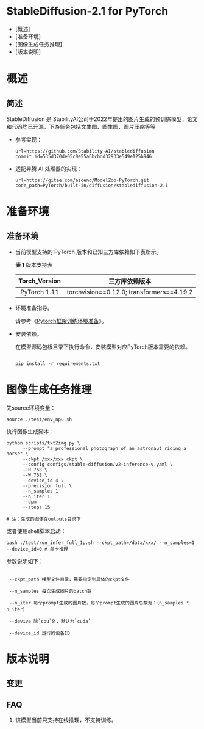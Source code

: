 # StableDiffusion-2.1 for PyTorch

-   [概述]
-   [准备环境]
-   [图像生成任务推理]
-   [版本说明]

# 概述

## 简述
StableDiffusion 是 StabilityAI公司于2022年提出的图片生成的预训练模型，论文和代码均已开源，下游任务包括文生图、图生图、图片压缩等等

- 参考实现：

  ```
  url=https://github.com/Stability-AI/stablediffusion 
  commit_id=535d370de05c0e55a6bcbdd32933e549e125b946
  ```

- 适配昇腾 AI 处理器的实现：

  ```
  url=https://gitee.com/ascend/ModelZoo-PyTorch.git
  code_path=PyTorch/built-in/diffusion/stablediffusion-2.1
  ```

# 准备环境

## 准备环境

- 当前模型支持的 PyTorch 版本和已知三方库依赖如下表所示。

  **表 1**  版本支持表

  | Torch_Version      | 三方库依赖版本                                 |
  | :--------: | :----------------------------------------------------------: |
  | PyTorch 1.11 | torchvision==0.12.0; transformers==4.19.2  |
  
- 环境准备指导。

  请参考《[Pytorch框架训练环境准备](https://www.hiascend.com/document/detail/zh/ModelZoo/pytorchframework/ptes)》。
  
- 安装依赖。

  在模型源码包根目录下执行命令，安装模型对应PyTorch版本需要的依赖。
  ```
  
  pip install -r requirements.txt
  ```


# 图像生成任务推理
  
  先source环境变量：
  ```
  source ./test/env_npu.sh
  ```


  执行图像生成脚本：
  ```
  python scripts/txt2img.py \
        --prompt "a professional photograph of an astronaut riding a horse" \
        --ckpt /xxx/xxx.ckpt \
        --config configs/stable-diffusion/v2-inference-v.yaml \
        --H 768 \
        --W 768 \
        --device_id 4 \
        --precision full \
        --n_samples 1 
        --n_iter 1 
        --dpm 
        --steps 15 

  # 注：生成的图像在outputs目录下 
  
  ```

  或者使用shell脚本启动：

  ```
  bash ./test/run_infer_full_1p.sh --ckpt_path=/data/xxx/ --n_samples=1 --device_id=0 # 单卡推理
  ```

  
  参数说明如下：
  
  ```
  
   --ckpt_path 模型文件目录，需要指定到具体的ckpt文件

   --n_samples 每次生成图片的batch数

   --n_iter 每个prompt生成的图片数，每个prompt生成的图片总数为：（n_samples * n_iter）

   --devive 除`cpu`外，默认为`cuda`

   --device_id 运行的设备ID
  
  ```

  

# 版本说明

## 变更


## FAQ

1. 该模型当前只支持在线推理，不支持训练。
